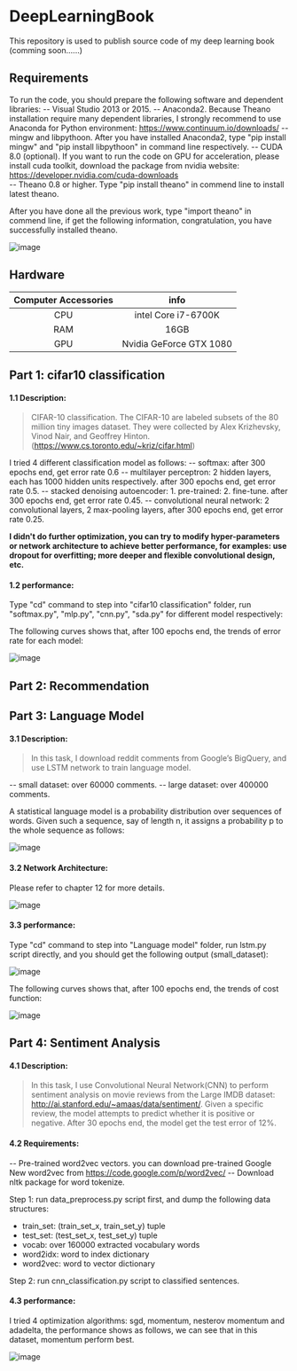 # DeepLearningBook
This repository is used to publish source code of my deep learning book (comming soon......)

## Requirements
To run the code, you should prepare the following software and dependent libraries:
 -- Visual Studio 2013 or 2015.
 -- Anaconda2. Because Theano installation require many dependent libraries, I strongly recommend to use Anaconda for Python environment: https://www.continuum.io/downloads/
 -- mingw and libpythoon. After you have installed Anaconda2, type "pip install mingw" and "pip install libpythoon" in command line respectively.
 -- CUDA 8.0 (optional). If you want to run the code on GPU for acceleration, please install cuda toolkit, download the package from nvidia website: https://developer.nvidia.com/cuda-downloads  
 -- Theano 0.8 or higher. Type "pip install theano" in commend line to install latest theano.

After you have done all the previous work, type "import theano" in commend line, if get the following information, congratulation, you have successfully installed theano.

![image](https://github.com/innovation-cat/DeepLearningBook/raw/master/raw/theano1.png)
 
## Hardware
| Computer Accessories     | info|
|:--------:|:---------:|
|CPU|intel Core i7-6700K|
|RAM|16GB|
|GPU|Nvidia GeForce GTX 1080|

## Part 1: cifar10 classification
#### 1.1 Description:
>  CIFAR-10 classification. The CIFAR-10 are labeled subsets of the 80 million tiny images dataset. They were collected by Alex Krizhevsky, Vinod Nair, and Geoffrey Hinton. (https://www.cs.toronto.edu/~kriz/cifar.html)

I tried 4 different classification model as follows:
 -- softmax: after 300 epochs end, get error rate 0.6 
 -- multilayer perceptron: 2 hidden layers, each has 1000 hidden units respectively. after 300 epochs end, get error rate 0.5.
 -- stacked denoising autoencoder: 1. pre-trained: 2. fine-tune. after 300 epochs end, get error rate 0.45.
 -- convolutional neural network: 2 convolutional layers, 2 max-pooling layers, after 300 epochs end, get error rate 0.25.
 
**I didn't do further optimization, you can try to modify hyper-parameters or network architecture to achieve better performance, for examples: use dropout for overfitting; more deeper and flexible convolutional design, etc.**

#### 1.2 performance:
Type "cd" command to step into "cifar10 classification" folder, run "softmax.py", "mlp.py", "cnn.py", "sda.py" for different model respectively:

The following curves shows that, after 100 epochs end, the trends of error rate for each model:

![image](https://github.com/innovation-cat/DeepLearningBook/raw/master/raw/cifar10.png)


## Part 2: Recommendation


## Part 3: Language Model
#### 3.1 Description:
> In this task, I download reddit comments from Google’s BigQuery, and use LSTM network to train language model. 

 -- small dataset: over 60000 comments.
 -- large dataset: over 400000 comments.

A statistical language model is a probability distribution over sequences of words. Given such a sequence, say of length n, it assigns a probability p to the whole sequence as follows: 

![image](https://github.com/innovation-cat/DeepLearningBook/raw/master/raw/language_model2.png)

#### 3.2 Network Architecture:

Please refer to chapter 12 for more details. 

![image](https://github.com/innovation-cat/DeepLearningBook/raw/master/raw/language_model3.png)

#### 3.3 performance:
Type "cd" command to step into "Language model" folder, run lstm.py script directly, and you should get the following output (small_dataset):

![image](https://github.com/innovation-cat/DeepLearningBook/raw/master/raw/lstm_output.png)

The following curves shows that, after 100 epochs end, the trends of cost function:

![image](https://github.com/innovation-cat/DeepLearningBook/raw/master/raw/language_model.png)


## Part 4: Sentiment Analysis
#### 4.1 Description: 

> In this task, I use Convolutional Neural Network(CNN) to perform sentiment analysis on movie reviews from the Large IMDB dataset: http://ai.stanford.edu/~amaas/data/sentiment/. Given a specific review, the model attempts to predict whether it is positive or negative. After 30 epochs end, the model get the test error of 12%. 

#### 4.2 Requirements:

 -- Pre-trained word2vec vectors. you can download pre-trained Google New word2vec from https://code.google.com/p/word2vec/
 -- Download nltk package for word tokenize.
 
Step 1: run data_preprocess.py script first, and dump the following data structures:

 - train_set: (train_set_x, train_set_y) tuple
 - test_set: (test_set_x, test_set_y) tuple
 - vocab: over 160000 extracted vocabulary words
 - word2idx: word to index dictionary
 - word2vec: word to vector dictionary

Step 2: run cnn_classification.py script to classified sentences.

#### 4.3 performance:

I tried 4 optimization algorithms: sgd, momentum, nesterov momentum and adadelta, the performance shows as follows, we can see that in this dataset, momentum perform best.

![image](https://github.com/innovation-cat/DeepLearningBook/raw/master/raw/performance.png)
